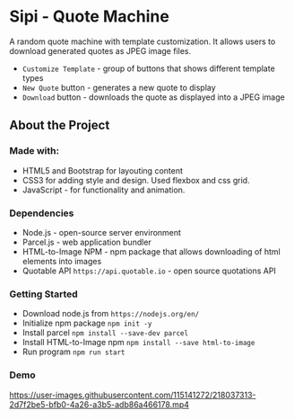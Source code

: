# Sipi - Quote Machine

A random quote machine with template customization. It allows users to download generated quotes as JPEG image files.

- `Customize Template` - group of buttons that shows different template types
- `New Quote` button - generates a new quote to display
- `Download` button - downloads the quote as displayed into a JPEG image


## About the Project
### Made with:

- HTML5 and Bootstrap for layouting content
- CSS3 for adding style and design. Used flexbox and css grid.
- JavaScript - for functionality and animation.


### Dependencies

- Node.js -  open-source server environment
- Parcel.js - web application bundler
- HTML-to-Image NPM - npm package that allows downloading of html elements into images
- Quotable API `https://api.quotable.io` - open source quotations API 

### Getting Started 
- Download node.js from `https://nodejs.org/en/`
- Initialize npm package `npm init -y`
- Install parcel `npm install --save-dev parcel`
- Install HTML-to-Image npm `npm install --save html-to-image`
- Run program `npm run start`

### Demo

https://user-images.githubusercontent.com/115141272/218037313-2d7f2be5-bfb0-4a26-a3b5-adb86a466178.mp4


